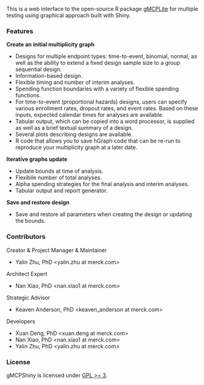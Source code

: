 This is a web interface to the open-source R package <a href="https://cran.r-project.org/package=gMCPLite" target="_blank">gMCPLite</a> for multiple testing using graphical approach built with Shiny.

### Features

**Create an initial multiplicity graph**

- Designs for multiple endpoint types: time-to-event, binomial, normal, as well as the ability to extend a fixed design sample size to a group sequential design.
- Information-based design.
- Flexible timing and number of interim analyses.
- Spending function boundaries with a variety of flexible spending functions.
- For time-to-event (proportional hazards) designs, users can specify various enrollment rates, dropout rates, and event rates. Based on these inputs, expected calendar times for analyses are available.
- Tabular output, which can be copied into a word processor, is supplied as well as a brief textual summary of a design.
- Several plots describing designs are available.
- R code that allows you to save hGraph code that can be re-run to reproduce your multiplicity graph at a later date.

**Iterative graphs update**

- Update bounds at time of analysis.
- Flexibile number of total analyses.
- Alpha spending strategies for the final analysis and interim analyses.
- Tabular output and report generator.

**Save and restore design**

- Save and restore all parameters when creating the design or updating the bounds.

### Contributors

Creator & Project Manager & Maintainer

- Yalin Zhu, PhD \<yalin.zhu at merck.com\>

Architect Expert

- Nan Xiao, PhD \<nan.xiao1 at merck.com\>

Strategic Advisor

- Keaven Anderson, PhD \<keaven_anderson at merck.com\>

Developers

- Xuan Deng, PhD \<xuan.deng at merck.com\>
- Nan Xiao, PhD \<nan.xiao1 at merck.com\>
- Yalin Zhu, PhD \<yalin.zhu at merck.com\>


### License

gMCPShiny is licensed under <a href="https://cran.r-project.org/web/licenses/GPL-3" target="_blank" title="License information">GPL >= 3</a>.
